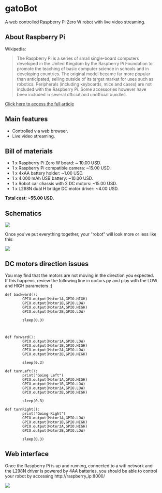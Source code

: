# gatoBot

A web controlled Raspberry Pi Zero W robot with live video streaming.

## About Raspberry Pi
Wikipedia:

> The Raspberry Pi is a series of small single-board computers developed in the United Kingdom by the Raspberry Pi Foundation to promote the teaching of basic computer science in schools and in developing countries. The original model became far more popular than anticipated, selling outside of its target market for uses such as robotics. Peripherals (including keyboards, mice and cases) are not included with the Raspberry Pi. Some accessories however have been included in several official and unofficial bundles.

[Click here to access the full article](https://en.wikipedia.org/wiki/Raspberry_Pi)

## Main features
- Controlled via web browser.
- Live video streaming.

## Bill of materials
- 1 x Raspberry Pi Zero W board: ~ 10.00 USD.
- 1 x Raspberry Pi compatible camera: ~15.00 USD.
- 1 x 4xAA battery holder: ~1.00 USD.
- 1 x 4.000 mAh USB battery: ~10.00 USD.
- 1 x Robot car chassis with 2 DC motors: ~15.00 USD.
- 1 x L298N dual H bridge DC motor driver: ~4.00 USD.

**Total cost: ~55.00 USD.**

## Schematics

![](https://user-images.githubusercontent.com/22028245/32573479-676c380e-c4ce-11e7-89a9-b013da8bbf91.jpg)

Once you've put everything together, your "robot" will look more or less like this:

![](https://user-images.githubusercontent.com/22028245/32569737-413927ca-c4c2-11e7-825d-7e06fe739141.jpg)

## DC motors direction issues

You may find that the motors are not moving in the direction you expected. If this happens, review the following line in motors.py and play with the LOW and HIGH parameters ;)

	def backward():
	        GPIO.output(Motor1A,GPIO.HIGH)
	        GPIO.output(Motor1B,GPIO.LOW)
	        GPIO.output(Motor2A,GPIO.HIGH)
	        GPIO.output(Motor2B,GPIO.LOW)
	
	        sleep(0.3)
	
	
	
	def forward():
	        GPIO.output(Motor1A,GPIO.LOW)
	        GPIO.output(Motor1B,GPIO.HIGH)
	        GPIO.output(Motor2A,GPIO.LOW)
	        GPIO.output(Motor2B,GPIO.HIGH)
	
	        sleep(0.3)
	
	def turnLeft():
	        print("Going Left")
	        GPIO.output(Motor1A,GPIO.HIGH)
	        GPIO.output(Motor1B,GPIO.LOW)
	        GPIO.output(Motor2A,GPIO.LOW)
	        GPIO.output(Motor2B,GPIO.HIGH)
	
	        sleep(0.3)
	
	def turnRight():
	        print("Going Right")
	        GPIO.output(Motor1A,GPIO.LOW)
	        GPIO.output(Motor1B,GPIO.HIGH)
	        GPIO.output(Motor2A,GPIO.HIGH)
	        GPIO.output(Motor2B,GPIO.LOW)
	
	        sleep(0.3)


## Web interface

Once the Raspberry Pi is up and running, connected to a wifi network and the L298N driver is powered by 4AA batteries, you should be able to control your robot by accessing http://raspberry_ip:8000/

![](https://user-images.githubusercontent.com/22028245/32572842-356be6bc-c4cc-11e7-9793-c094f5052fff.jpg)